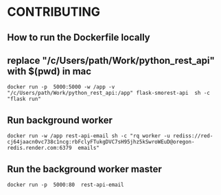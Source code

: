 # CONTRIBUTING

## How to run the Dockerfile locally

## replace "/c/Users/path/Work/python_rest_api" with $(pwd) in mac

```
docker run -p  5000:5000 -w /app -v  "/c/Users/path/Work/python_rest_api:/app" flask-smorest-api  sh -c "flask run"   
```

## Run background worker

```
docker run -w /app rest-api-email sh -c "rq worker -u rediss://red-cj64jaacn0vc738c1ncg:rbFclyFTukgDVC7sH95jhz5kSwroWEuD@oregon-redis.render.com:6379  emails"
```

## Run the background worker master

```
docker run -p  5000:80  rest-api-email
```